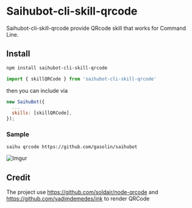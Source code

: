 # Saihubot-cli-skill-qrcode

Saihubot-cli-skill-qrcode provide QRcode skill that works for Command Line.

## Install

```sh
npm install saihubot-cli-skill-qrcode
```

```js
import { skillQRCode } from 'saihubot-cli-skill-qrcode'
```

then you can include via

```js
new SaihuBot({
  ...
  skills: [skillQRCode],
});
```


### Sample

```
saihu qrcode https://github.com/gasolin/saihubot
```

![Imgur](https://i.imgur.com/x7A6mjo.png)

## Credit

The project use https://github.com/soldair/node-qrcode and https://github.com/vadimdemedes/ink to render QRCode
